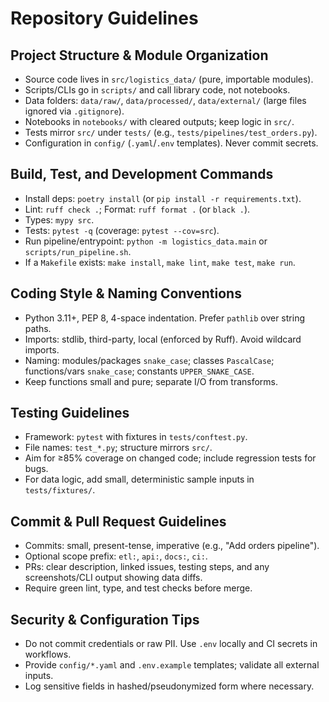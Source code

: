 # Repository Guidelines

## Project Structure & Module Organization
- Source code lives in `src/logistics_data/` (pure, importable modules). 
- Scripts/CLIs go in `scripts/` and call library code, not notebooks.
- Data folders: `data/raw/`, `data/processed/`, `data/external/` (large files ignored via `.gitignore`).
- Notebooks in `notebooks/` with cleared outputs; keep logic in `src/`.
- Tests mirror `src/` under `tests/` (e.g., `tests/pipelines/test_orders.py`).
- Configuration in `config/` (`.yaml`/`.env` templates). Never commit secrets.

## Build, Test, and Development Commands
- Install deps: `poetry install` (or `pip install -r requirements.txt`).
- Lint: `ruff check .`; Format: `ruff format .` (or `black .`).
- Types: `mypy src`.
- Tests: `pytest -q` (coverage: `pytest --cov=src`).
- Run pipeline/entrypoint: `python -m logistics_data.main` or `scripts/run_pipeline.sh`.
- If a `Makefile` exists: `make install`, `make lint`, `make test`, `make run`.

## Coding Style & Naming Conventions
- Python 3.11+, PEP 8, 4-space indentation. Prefer `pathlib` over string paths.
- Imports: stdlib, third-party, local (enforced by Ruff). Avoid wildcard imports.
- Naming: modules/packages `snake_case`; classes `PascalCase`; functions/vars `snake_case`; constants `UPPER_SNAKE_CASE`.
- Keep functions small and pure; separate I/O from transforms.

## Testing Guidelines
- Framework: `pytest` with fixtures in `tests/conftest.py`.
- File names: `test_*.py`; structure mirrors `src/`.
- Aim for ≥85% coverage on changed code; include regression tests for bugs.
- For data logic, add small, deterministic sample inputs in `tests/fixtures/`.

## Commit & Pull Request Guidelines
- Commits: small, present-tense, imperative (e.g., "Add orders pipeline").
- Optional scope prefix: `etl:`, `api:`, `docs:`, `ci:`.
- PRs: clear description, linked issues, testing steps, and any screenshots/CLI output showing data diffs.
- Require green lint, type, and test checks before merge.

## Security & Configuration Tips
- Do not commit credentials or raw PII. Use `.env` locally and CI secrets in workflows.
- Provide `config/*.yaml` and `.env.example` templates; validate all external inputs.
- Log sensitive fields in hashed/pseudonymized form where necessary.

